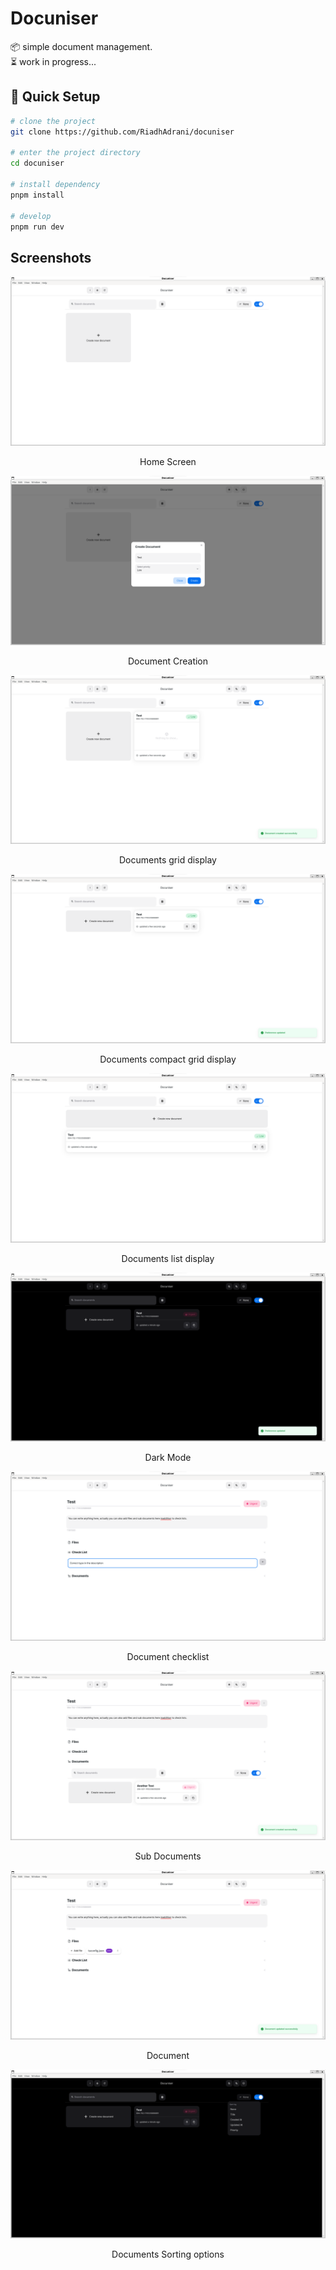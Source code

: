 # Docuniser

📦 simple document management.<br/>
⏳ work in progress...

## 🛫 Quick Setup

```sh
# clone the project
git clone https://github.com/RiadhAdrani/docuniser

# enter the project directory
cd docuniser

# install dependency
pnpm install

# develop
pnpm run dev
```

## Screenshots

![Home](/screenshots/home.png)

<p align="center">Home Screen</p>

![Create document](/screenshots/create-doc.png)

<p align="center">Document Creation</p>

![Docs detailed grid](/screenshots/docs-detailed-grid.png)

<p align="center">Documents grid display</p>

![Docs minimal grid](/screenshots/docs-min-grid.png)

<p align="center">Documents compact grid display</p>

![Docs list](/screenshots/docs-list.png)

<p align="center">Documents list display</p>

![Docs list](/screenshots/dark-mode.png)

<p align="center">Dark Mode</p>

![Docs list](/screenshots/doc-checklist.png)

<p align="center">Document checklist</p>

![Docs list](/screenshots/doc-sub-doc.png)

<p align="center">Sub Documents</p>

![Docs list](/screenshots/doc.png)

<p align="center">Document</p>

![Docs list](/screenshots/docs-sort-options.png)

<p align="center">Documents Sorting options</p>
